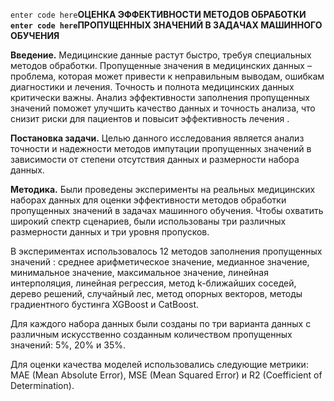`enter code here`**ОЦЕНКА ЭФФЕКТИВНОСТИ МЕТОДОВ ОБРАБОТКИ `enter code here`ПРОПУЩЕННЫХ ЗНАЧЕНИЙ В ЗАДАЧАХ МАШИННОГО ОБУЧЕНИЯ**

**Введение.** Медицинские данные растут быстро, требуя специальных методов обработки. Пропущенные значения в медицинских данных – проблема, которая может привести к неправильным выводам, ошибкам диагностики и лечения. Точность и полнота медицинских данных критически важны. Анализ эффективности заполнения пропущенных значений поможет улучшить качество данных и точность анализа, что снизит риски для пациентов и повысит эффективность лечения .

**Постановка задачи.** Целью данного исследования является анализ точности и надежности методов импутации пропущенных значений в зависимости от степени отсутствия данных и размерности набора данных.

**Методика.** Были проведены эксперименты на реальных медицинских наборах данных для оценки эффективности методов обработки пропущенных значений в задачах машинного обучения. Чтобы охватить широкий спектр сценариев, были использованы три различных размерности данных и три уровня пропусков.

В экспериментах использовалось 12 методов заполнения пропущенных значений : среднее арифметическое значение, медианное значение, минимальное значение, максимальное значение, линейная интерполяция, линейная регрессия, метод k-ближайших соседей, дерево решений, случайный лес, метод опорных векторов, методы градиентного бустинга XGBoost  и CatBoost.

Для каждого набора данных были созданы по три варианта данных с различным искусственно созданным количеством пропущенных значений: 5%, 20% и 35%.

Для  оценки  качества  моделей  использовались  следующие  метрики: MAE (Mean Absolute Error), MSE (Mean Squared Error) и R2 (Coefficient of Determination).
